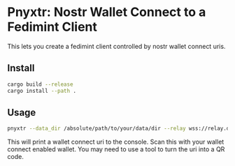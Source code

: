 # Pnyxtr: Nostr Wallet Connect to a Fedimint Client

This lets you create a fedimint client controlled by nostr wallet connect uris.

## Install

```bash
cargo build --release
cargo install --path .
```

## Usage

```bash
pnyxtr --data_dir /absolute/path/to/your/data/dir --relay wss://relay.damus.io
```

This will print a wallet connect uri to the console. Scan this with your wallet connect enabled wallet.
You may need to use a tool to turn the uri into a QR code.
